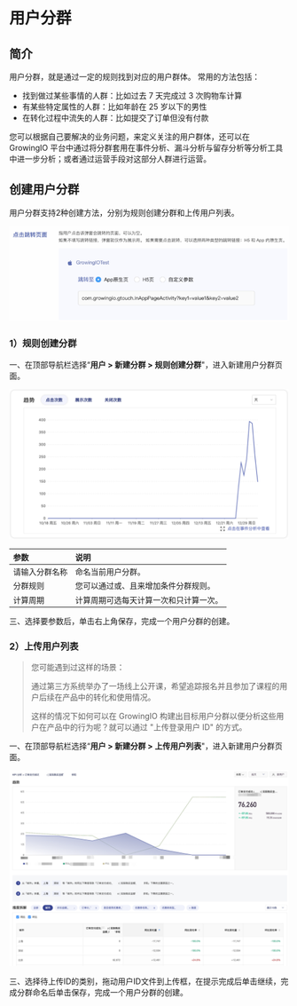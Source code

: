 # 用户分群

## 简介

用户分群，就是通过一定的规则找到对应的用户群体。 常用的方法包括：

* 找到做过某些事情的人群：比如过去 7 天完成过 3 次购物车计算
* 有某些特定属性的人群：比如年龄在 25 岁以下的男性
* 在转化过程中流失的人群：比如提交了订单但没有付款

您可以根据自己要解决的业务问题，来定义关注的用户群体，还可以在 GrowingIO 平台中通过将分群套用在事件分析、漏斗分析与留存分析等分析工具中进一步分析；或者通过运营手段对这部分人群进行运营。

## 创建用户分群

用户分群支持2种创建方法，分别为规则创建分群和上传用户列表。

![](../../.gitbook/assets/image%20%28156%29.png)

### 1）规则创建分群

一、在顶部导航栏选择“**用户 &gt; 新建分群 &gt; 规则创建分群**"，进入新建用户分群页面。

![&#x65B0;&#x5EFA;&#x7528;&#x6237;&#x5206;&#x7FA4;&#x9875;&#x9762;](../../.gitbook/assets/image%20%2856%29.png)

| 参数 | 说明 |
| :--- | :--- |
| 请输入分群名称 | 命名当前用户分群。 |
| 分群规则 | 您可以通过或、且来增加条件分群规则。 |
| 计算周期 | 计算周期可选每天计算一次和只计算一次。 |

三、选择要参数后，单击右上角保存，完成一个用户分群的创建。

### 2）上传用户列表

> 您可能遇到过这样的场景：
>
> 通过第三方系统举办了一场线上公开课，希望追踪报名并且参加了课程的用户后续在产品中的转化和使用情况。
>
> 这样的情况下如何可以在 GrowingIO 构建出目标用户分群以便分析这些用户在产品中的行为呢？就可以通过 "上传登录用户 ID" 的方式。

一、在顶部导航栏选择“**用户 &gt; 新建分群 &gt; 上传用户列表**"，进入新建用户分群页面。

![&#x65B0;&#x5EFA;&#x7528;&#x6237;&#x5206;&#x7FA4;&#x9875;&#x9762;](../../.gitbook/assets/image%20%2842%29.png)

三、选择待上传ID的类别，拖动用户ID文件到上传框，在提示完成后单击继续，完成分群命名后单击保存，完成一个用户分群的创建。

